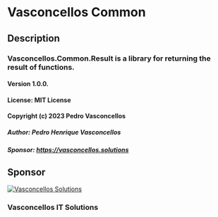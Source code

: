 # Vasconcellos Common

## Description
### Vasconcellos.Common.Result is a library for returning the result of functions.
#### Version 1.0.0.
#### License: MIT License
#### Copyright (c) 2023 Pedro Vasconcellos
##### Author: Pedro Henrique Vasconcellos
##### Sponsor: https://vasconcellos.solutions

## Sponsor
[![Vasconcellos Solutions](https://vasconcellos.solutions/assets/open-source/images/company/vasconcellos-solutions-small-icon.jpg)](https://www.vasconcellos.solutions)
### Vasconcellos IT Solutions